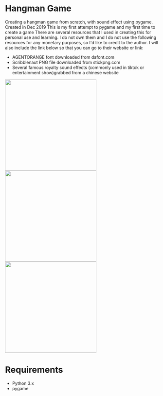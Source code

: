 # Hangman Game
 Creating a hangman game from scratch, with sound effect using pygame. Created in Dec 2019
 This is my first attempt to pygame and my first time to create a game
 There are several resources that I used in creating this for personal use and learning. I do not own them and I do not use the following resources for any monetary purposes, so I'd like to credit to the author. I will also include the link below so that you can go to their website or link:
 - AGENTORANGE font downloaded from dafont.com
 - Scribblenaut PNG file downloaded from stickpng.com
 - Several famous royalty sound effects (commonly used in tiktok or entertainment show)grabbed from a chinese website
 
 
 <img src="https://user-images.githubusercontent.com/39640791/72206157-7a1acd80-34c5-11ea-9a5f-006fabe9d8aa.png" width="300">
 <img src="https://user-images.githubusercontent.com/39640791/72206176-bc440f00-34c5-11ea-846b-07520df83abd.png" width="300">
 <img src="https://user-images.githubusercontent.com/39640791/72206177-bd753c00-34c5-11ea-9120-b1228099bb40.png" width="300">
 
 
 # Requirements
- Python 3.x
- pygame
